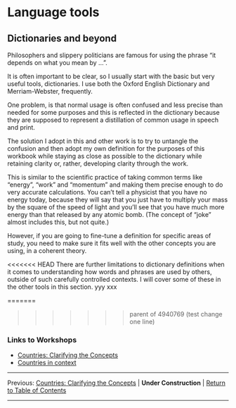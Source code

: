 # Language tools

## Dictionaries and beyond

Philosophers and slippery politicians are famous for using the phrase “it depends on what you mean by …”.

It is often important to be clear, so I usually start with the basic but very useful tools, dictionaries. I use both the Oxford English Dictionary and Merriam-Webster, frequently.

One problem, is that normal usage is often confused and less precise than needed for some purposes and this is reflected in the dictionary because they are supposed to represent a distillation of common usage in speech and print.

The solution I adopt in this and other work is to try to untangle the confusion and then adopt my own definition for the purposes of this workbook while staying as close as possible to the dictionary while retaining clarity or, rather, developing clarity through the work.

This is similar to the scientific practice of taking common terms like “energy”, “work” and “momentum” and making them precise enough to do very accurate calculations. You can’t tell a physicist that you have no energy today, because they will say that you just have to multiply your mass by the square of the speed of light and you’ll see that you have much more energy than that released by any atomic bomb. (The concept of “joke” almost includes this, but not quite.)

However, if you are going to fine-tune a definition for specific areas of study, you need to make sure it fits well with the other concepts you are using, in a coherent theory.

<<<<<<< HEAD
There are further limitations to dictionary definitions when it comes to understanding how words and phrases are used by others, outside of such carefully controlled contexts. I will cover some of these in the other tools in this section.
yyy
xxx

=======
>>>>>>> parent of 4940769 (test change one line)
### Links to Workshops

* [Countries: Clarifying the Concepts](../../../firstworkshops/nationstates/clarifyingconcepts)
* [Countries in context](../../../firstworkshops/nationstates/countriesincontext)

***
Previous: [Countries: Clarifying the Concepts](../../../firstworkshops/nationstates/clarifyingconceptsreview) | **Under Construction** | [Return to Table of Contents](../../../index)
***
